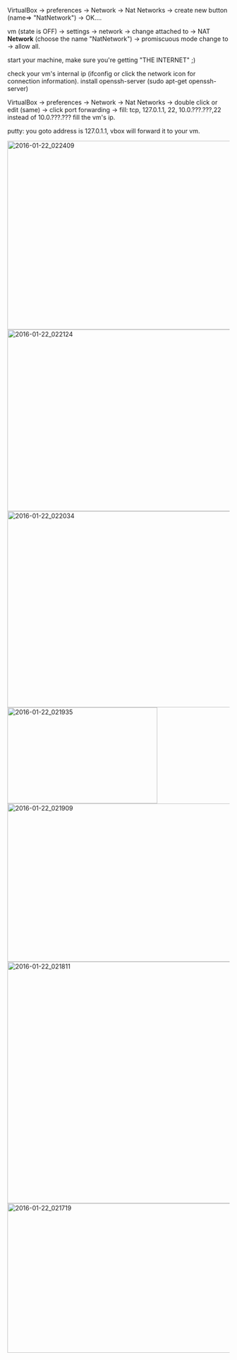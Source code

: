 VirtualBox -> preferences -> Network -> Nat Networks -> create new button (name=> "NatNetwork") -> OK....

vm (state is OFF) -> settings -> network -> change attached to -> NAT <strong>Network</strong> (choose the name "NatNetwork") -> promiscuous mode change to -> allow all.

start your machine, make sure you're getting "THE INTERNET" ;)

check your vm's internal ip (ifconfig or click the network icon for connection information).
install openssh-server (sudo apt-get openssh-server)

VirtualBox -> preferences -> Network -> Nat Networks -> double click or edit (same) -> click port forwarding -> fill: tcp, 127.0.1.1, 22, 10.0.???.???,22
instead of 10.0.???.??? fill the vm's ip.

putty:
you goto address is 127.0.1.1, vbox will forward it to your vm.


<img src="https://icompile.eladkarako.com/_uploads/2016/01/2016-01-22_022409.jpg" alt="2016-01-22_022409" width="791" height="428" class="alignnone size-full wp-image-4451" />

<img src="https://icompile.eladkarako.com/_uploads/2016/01/2016-01-22_022124.jpg" alt="2016-01-22_022124" width="659" height="412" class="alignnone size-full wp-image-4452" />

<img src="https://icompile.eladkarako.com/_uploads/2016/01/2016-01-22_022034.jpg" alt="2016-01-22_022034" width="688" height="445" class="alignnone size-full wp-image-4453" />

<img src="https://icompile.eladkarako.com/_uploads/2016/01/2016-01-22_021935.jpg" alt="2016-01-22_021935" width="340" height="218" class="alignnone size-full wp-image-4454" />

<img src="https://icompile.eladkarako.com/_uploads/2016/01/2016-01-22_021909.jpg" alt="2016-01-22_021909" width="680" height="359" class="alignnone size-full wp-image-4455" />

<img src="https://icompile.eladkarako.com/_uploads/2016/01/2016-01-22_021811.jpg" alt="2016-01-22_021811" width="600" height="548" class="alignnone size-full wp-image-4456" />

<img src="https://icompile.eladkarako.com/_uploads/2016/01/2016-01-22_021719.jpg" alt="2016-01-22_021719" width="510" height="339" class="alignnone size-full wp-image-4457" />